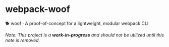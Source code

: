 # webpack-woof

:dog2: woof · A proof-of-concept for a lightweight, modular webpack CLI

_Note: This project is a **work-in-progress** and should not be utilized
until this note is removed._
